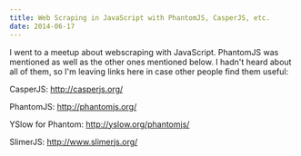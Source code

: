 ```yaml
---
title: Web Scraping in JavaScript with PhantomJS, CasperJS, etc.
date: 2014-06-17
---
```


I went to a meetup about webscraping with JavaScript. PhantomJS was mentioned as well as the other ones mentioned below. I hadn't heard about all of them, so I'm leaving links here in case other people find them useful:

CasperJS: http://casperjs.org/

PhantomJS: http://phantomjs.org/

YSlow for Phantom: http://yslow.org/phantomjs/

SlimerJS: http://www.slimerjs.org/
